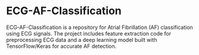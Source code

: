 # ECG-AF-Classification
ECG-AF-Classification is a repository for Atrial Fibrillation (AF) classification using ECG signals. The project includes feature extraction code for preprocessing ECG data and a deep learning model built with TensorFlow/Keras for accurate AF detection.
